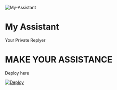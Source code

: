 ![My-Assistant](https://telegra.ph/file/3dc8ab85267ba245e921c.jpg)

# My Assistant

Your Private Replyer

# MAKE YOUR ASSISTANCE

Deploy here

[![Deploy](https://www.herokucdn.com/deploy/button.svg)](https://heroku.com/deploy?template=https://github.com/praveen28624/My-Assistant/tree/main)
